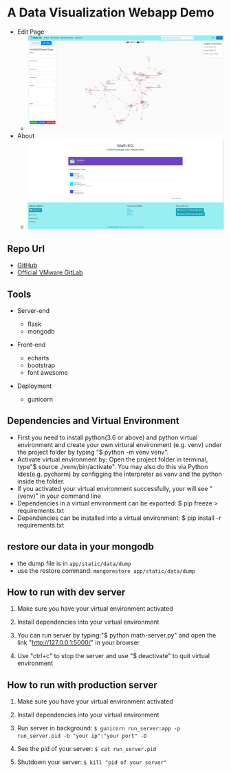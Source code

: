 # A Data Visualization Webapp Demo
* Edit Page
    * ![editgraph](app/static/img/screenshot-edit.png)
* About
    * ![aboutus](app/static/img/screenshot-about.png)

## Repo Url
* [GitHub](https://github.com/williamlwclwc/mathKG-webapp)
* [Official VMware GitLab](https://gitlab.eng.vmware.com/math-kg/math-kg)

## Tools

* Server-end
    * flask
    * mongodb

* Front-end
    * echarts
    * bootstrap
    * font awesome

* Deployment
    * gunicorn

## Dependencies and Virtual Environment

* First you need to install python(3.6 or above) and python virtual environment and create your own virtural environment (e.g. venv) under the project folder by typing "$ python -m venv venv".
* Activate virtual environment by: Open the project folder in terminal, type"$ source ./venv/bin/activate". You may also do this via Python Ides(e.g. pycharm) by configging the interpreter as venv and the python inside the folder.
* If you activated your virtual environment successfully, your will see "(venv)" in your command line
* Dependencies in a virtual environment can be exported: $ pip freeze > requirements.txt
* Dependencies can be installed into a virtual environment: $ pip install -r requirements.txt 

## restore our data in your mongodb
* the dump file is in `app/static/data/dump`
* use the restore command: `mongorestore app/static/data/dump`


## How to run with dev server

1. Make sure you have your virtual environment activated

2. Install dependencies into your virtual environment

3. You can run server by typing:"$ python math-server.py" and open the link "http://127.0.0.1:5000/" in your browser

4. Use "ctrl+c" to stop the server and use "$ deactivate" to quit virtual environment

## How to run with production server

1. Make sure you have your virtual environment activated

2. Install dependencies into your virtual environment

3. Run server in background: `$ gunicorn run_server:app -p run_server.pid -b "your ip":"your port" -D`

4. See the pid of your server: `$ cat run_server.pid`

5. Shutdown your server: `$ kill "pid of your server"`
